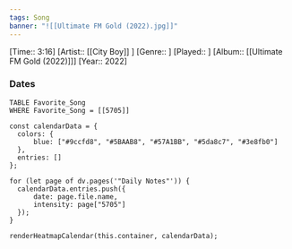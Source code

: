 ```yaml
---
tags: Song  
banner: "![[Ultimate FM Gold (2022).jpg]]"
---
```

[Time:: 3:16]
[Artist:: [[City Boy]] ]
[Genre:: ]
[Played:: ]
[Album:: [[Ultimate FM Gold (2022)]]]
[Year:: 2022]
### Dates
````dataview
TABLE Favorite_Song
WHERE Favorite_Song = [[5705]]
````
  ```dataviewjs
const calendarData = { 
	colors: { 
		blue: ["#9ccfd8", "#5BAAB8", "#57A1BB", "#5da8c7", "#3e8fb0"] 
	}, 
	entries: [] 
}; 

for (let page of dv.pages('"Daily Notes"')) { 
	calendarData.entries.push({ 
		date: page.file.name, 
		intensity: page["5705"]
	}); 
} 

renderHeatmapCalendar(this.container, calendarData);
```
